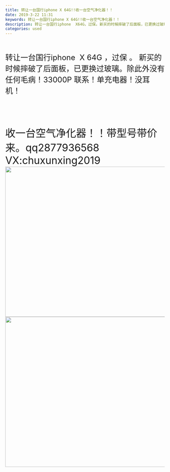 ```yaml
---
title: 转让一台国行iphone X 64G!!收一台空气净化器！！
date: 2019-3-22 11:31
keywords: 转让一台国行iphone X 64G!!收一台空气净化器！！
description: 转让一台国行iphone  X64G，过保。新买的时候摔破了后面板，已更换过玻璃。除此外没有任何毛病！33000P联系！单充电器！没耳机！收一台空气净化器！！带型号带价来。qq2877936568VX:chuxunxing2019
categories: used
---
```

<td class="t_f" id="postmessage_3280184">

<br/>
<br/>
<font size="5">转让一台国行iphone  X 64G ，过保 。 新买的时候摔破了后面板，已更换过玻璃。</font><font size="5">除此外没有任何毛病！</font><font size="5">33000P 联系！单充电器！没耳机！</font><br/>
<font size="5"><br/>
</font><br/>
<font size="5"><br/>
</font><br/>
<font size="6">收一台空气净化器！！带型号带价来。qq2877936568 VX:chuxunxing2019</font><img alt="" border="0" class="zoom" data-cf-modified-0c0ee5587c707bd38d521d94-="" file="http://www.flw.ph/data/attachment/forum/201903/21/135352tiuwa6zx57haohhr.jpg.thumb.jpg" id="aimg_A4A7S" lazyloadthumb="1" onclick="" onmouseover="" src="http://www.flw.ph/data/attachment/forum/201903/21/135352tiuwa6zx57haohhr.jpg.thumb.jpg"/><img alt="" border="0" class="zoom" data-cf-modified-0c0ee5587c707bd38d521d94-="" file="http://www.flw.ph/data/attachment/forum/201903/21/135351ipwsudbypzwpbwdy.jpg.thumb.jpg" height="473" id="aimg_r3IC1" onclick="" onmouseover="" src="http://www.flw.ph/data/attachment/forum/201903/21/135351ipwsudbypzwpbwdy.jpg.thumb.jpg" width="650"/><img alt="" border="0" class="zoom" data-cf-modified-0c0ee5587c707bd38d521d94-="" file="http://www.flw.ph/data/attachment/forum/201903/21/132227p8sp3g8v5ik5i333.png.thumb.jpg" height="473" id="aimg_k27CC" onclick="" onmouseover="" src="http://www.flw.ph/data/attachment/forum/201903/21/132227p8sp3g8v5ik5i333.png.thumb.jpg" width="650"/><br/>
</td>
